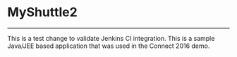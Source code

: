# MyShuttle2
-------------
This is a test change to validate Jenkins CI integration.
This is a sample Java/JEE based application that was used in the Connect 2016 demo. 
